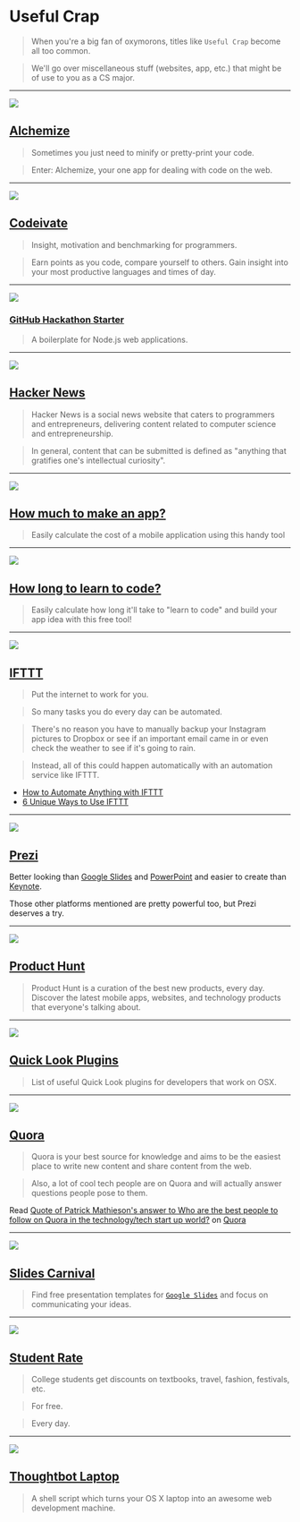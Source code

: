# Useful Crap

> When you're a big fan of oxymorons, titles like `Useful Crap` become all too common.

> We'll go over miscellaneous stuff (websites, app, etc.) that might be of use to you as a CS major.

---

![](https://ash.ms/content/images/2014/12/tile-1400.png)

## [Alchemize](https://alchemizeapp.com/)

> Sometimes you just need to minify or pretty-print your code.

> Enter: Alchemize, your one app for dealing with code on the web.

---

![](https://huacm.files.wordpress.com/2015/03/codeivate.png)

## [Codeivate](http://www.codeivate.com/)

> Insight, motivation and benchmarking for programmers.

> Earn points as you code, compare yourself to others. Gain insight into your most productive languages and times of day.

---

![](https://camo.githubusercontent.com/a6caff29efcb54c8be6243fa952397c1a0ad0478/68747470733a2f2f6c68342e676f6f676c6575736572636f6e74656e742e636f6d2f2d5056772d5a554d397656382f557557654835316f7330492f414141414141414144364d2f30496b673776694a6674512f77313238362d683536362d6e6f2f6861636b6174686f6e2d737461727465722d6c6f676f2e6a7067)

### [GitHub Hackathon Starter](https://github.com/sahat/hackathon-starter/blob/master/README.md#getting-started)

> A boilerplate for Node.js web applications.

---

![](http://www.1800pocketpc.com/wp-content/uploads/2014/12/Hacky-News-logo-Windows-Phone-700x437.jpg)

## [Hacker News](https://news.ycombinator.com/)

> Hacker News is a social news website that caters to programmers and entrepreneurs, delivering content related to computer science and entrepreneurship.

> In general, content that can be submitted is defined as "anything that gratifies one's intellectual curiosity".

---

![](https://huacm.files.wordpress.com/2015/03/how-much-to-make-an-app.png)

## [How much to make an app?](http://howmuchtomakeanapp.com/estimator)

> Easily calculate the cost of a mobile application using this handy tool

---

![](https://huacm.files.wordpress.com/2015/03/howlongtomakeanapp.png)

## [How long to learn to code?](http://www.howlongtolearntocode.com/)

> Easily calculate how long it'll take to "learn to code" and build your app idea with this free tool!

---

![](http://buffernet.com/wp-content/uploads/2014/12/IFTTT.png)

## [IFTTT](http://ifttt.com)

> Put the internet to work for you.

> So many tasks you do every day can be automated.

> There's no reason you have to manually backup your Instagram pictures to Dropbox or see if an important email came in or even check the weather to see if it's going to rain.

> Instead, all of this could happen automatically with an automation service like IFTTT.

- [How to Automate Anything with IFTTT](http://computers.tutsplus.com/tutorials/how-to-automate-anything-with-ifttt--cms-20537)
- [6 Unique Ways to Use IFTTT](http://computers.tutsplus.com/tutorials/put-ifttt-to-work-6-unique-ways-to-use-ifttt--cms-20945)

---

![](http://upload.wikimedia.org/wikipedia/commons/6/63/Prezi_logo.png)

## [Prezi](http://prezi.com/)

Better looking than [Google Slides](http://slides.google.com) and [PowerPoint]() and easier to create than [Keynote]().

Those other platforms mentioned are pretty powerful too, but Prezi deserves a try.

---

![](http://webandtechs.com/wp-content/uploads/2015/01/product-hunt-ios.jpg)

## [Product Hunt](http://www.producthunt.com/)

> Product Hunt is a curation of the best new products, every day. Discover the latest mobile apps, websites, and technology products that everyone's talking about.

---

![](https://huacm.files.wordpress.com/2015/04/quick-look-plugins.png)

## [Quick Look Plugins](https://github.com/sindresorhus/quick-look-plugins)

> List of useful Quick Look plugins for developers that work on OSX.

---

![](http://sproutsocial.com/insights/wp-content/uploads/2014/03/Quora-and-Brands-Article-Main-Image.png)

## [Quora](http://quora.com)

> Quora is your best source for knowledge and aims to be the easiest place to write new content and share content from the web.

> Also, a lot of cool tech people are on Quora and will actually answer questions people pose to them.

<span class="quora-content-embed" data-name="Who-are-the-best-people-to-follow-on-Quora-in-the-technology-tech-start-up-world/answer/Patrick-Mathieson/quote/2916359">Read <a data-width="541" data-height="824" class="quora-content-link" href="http://www.quora.com/Who-are-the-best-people-to-follow-on-Quora-in-the-technology-tech-start-up-world/answer/Patrick-Mathieson/quote/2916359" data-embed="zkrnwmj" data-type="quote" data-id="2916359" data-key="7526ab1f934b26a2cd79b0dfd0a46077">Quote of Patrick Mathieson's answer to Who are the best people to follow on Quora in the technology/tech start up world?</a> on <a href="http://www.quora.com">Quora</a><script type="text/javascript" src="http://www.quora.com/widgets/content"></script></span>

---

![](https://huacm.files.wordpress.com/2015/04/slides-carnival.png)

## [Slides Carnival](http://www.slidescarnival.com/)

> Find free presentation templates for [`Google Slides`](http://slides.google.com) and focus on communicating your ideas.

---

![](https://huacm.files.wordpress.com/2015/04/student-rate.png)

## [Student Rate](http://www.studentrate.com/)

> College students get discounts on textbooks, travel, fashion, festivals, etc.

> For free.

> Every day.

---

![](https://huacm.files.wordpress.com/2015/04/thoughtbot-laptop-github.png)

## [Thoughtbot Laptop](https://github.com/thoughtbot/laptop)

> A shell script which turns your OS X laptop into an awesome web development machine.
